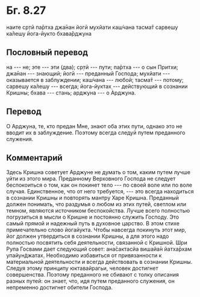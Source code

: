 # Бг. 8.27

наите ср̣тӣ па̄ртха джа̄нан йогӣ мухйати каш́чана тасма̄т сарвешу ка̄лешу
йога-йукто бхава̄рджуна

## Пословный перевод

на --- не; эте --- эти (два); ср̣тӣ --- пути; па̄ртха --- о сын Притхи;
джа̄нан --- знающий; йогӣ --- преданный Господа; мухйати --- оказывается
в заблуждении; каш́чана --- любой; тасма̄т --- потому; сарвешу ка̄лешу ---
всегда; йога-йуктах̣ --- действующий в сознании Кришны; бхава --- стань;
арджуна --- о Арджуна.

## Перевод

О Арджуна, те, кто предан Мне, знают оба этих пути, однако это не вводит
их в заблуждение. Поэтому всегда следуй путем преданного служения.

## Комментарий

Здесь Кришна советует Арджуне не думать о том, каким путем лучше уйти из
этого мира. Преданному Верховного Господа не следует беспокоиться о том,
как он покинет тело --- по своей воле или по воле случая. Единственное,
что от него требуется, --- это всегда находиться в сознании Кришны и
повторять мантру Харе Кришна. Преданный должен понимать, что раздумья о
любом из этих путей, светлом или темном, являются источником
беспокойства. Лучше всего полностью погрузиться в мысли о Кришне и
постоянно служить Господу. Это самый прямой и надежный путь в духовное
царство. В этом стихе примечательно слово йогайукта. Чтобы навсегда
покинуть этот мир, йог должен утвердиться в сознании Кришны, а для этого
надо полностью посвятить себя деятельности, связанной с Кришной. Шри
Рупа Госвами дает следующий совет: ана̄сактасйа вишайа̄н йатха̄рхам
упайун̃джатах̣. Необходимо избавиться от привязанности к материальной
деятельности и всегда действовать в сознании Кришны. Следуя этому
принципу юктавайрагьи, человек достигнет совершенства. Поэтому
преданного не сбивают с толку описания разных путей: он знает, что, идя
путем преданного служения, он непременно достигнет обители Господа.
